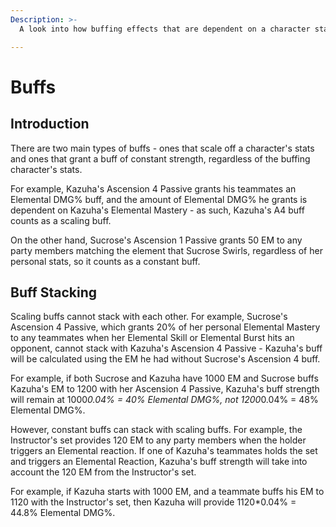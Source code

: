 ```yaml
---
Description: >-
  A look into how buffing effects that are dependent on a character stats work in contrast to flat bonuses.

---
```


# Buffs

## Introduction

There are two main types of buffs - ones that scale off a character's stats and ones that grant a buff of constant strength, regardless of the buffing character's stats. 

For example, Kazuha's Ascension 4 Passive grants his teammates an Elemental DMG% buff, and the amount of Elemental DMG% he grants is dependent on Kazuha's Elemental Mastery - as such, Kazuha's A4 buff counts as a scaling buff. 

On the other hand, Sucrose's Ascension 1 Passive grants 50 EM to any party members matching the element that Sucrose Swirls, regardless of her personal stats, so it counts as a constant buff.
## Buff Stacking

Scaling buffs cannot stack with each other. For example, Sucrose's Ascension 4 Passive, which grants 20% of her personal Elemental Mastery to any teammates when her Elemental Skill or Elemental Burst hits an opponent, cannot stack with Kazuha's Ascension 4 Passive - Kazuha's buff will be calculated using the EM he had without Sucrose's Ascension 4 buff. 

For example, if both Sucrose and Kazuha have 1000 EM and Sucrose buffs Kazuha's EM to 1200 with her Ascension 4 Passive, Kazuha's buff strength will remain at 1000*0.04% = 40% Elemental DMG%, not 1200*0.04% = 48% Elemental DMG%.

However, constant buffs can stack with scaling buffs. For example, the Instructor's set provides 120 EM to any party members when the holder triggers an Elemental reaction. If one of Kazuha's teammates holds the set and triggers an Elemental Reaction, Kazuha's buff strength will take into account the 120 EM from the Instructor's set.

For example, if Kazuha starts with 1000 EM, and a teammate buffs his EM to 1120 with the Instructor's set, then Kazuha will provide 1120*0.04% = 44.8% Elemental DMG%. 

